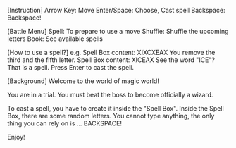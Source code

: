 [Instruction]
Arrow Key: Move
Enter/Space: Choose, Cast spell
Backspace: Backspace!


[Battle Menu]
Spell: To prepare to use a move
Shuffle: Shuffle the upcoming letters
Book: See available spells


[How to use a spell?]
e.g.
Spell Box content: XIXCXEAX
You remove the third and the fifth letter.
Spell Box content: XICEAX
See the word "ICE"? That is a spell. Press Enter to cast the spell.


[Background]
Welcome to the world of magic world!

You are in a trial. You must beat the boss to become officially a wizard.

To cast a spell, you have to create it inside the "Spell Box".
Inside the Spell Box, there are some random letters.
You cannot type anything, the only thing you can rely on is ... BACKSPACE!

Enjoy!